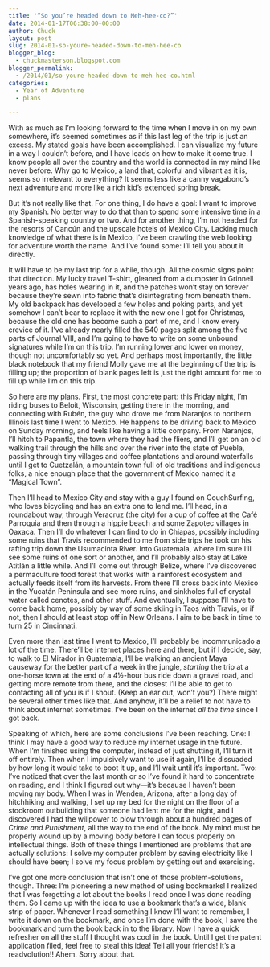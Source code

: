 ```yaml
---
title: '“So you’re headed down to Meh-hee-co?”'
date: 2014-01-17T06:38:00+00:00
author: Chuck
layout: post
slug: 2014-01-so-youre-headed-down-to-meh-hee-co
blogger_blog:
  - chuckmasterson.blogspot.com
blogger_permalink:
  - /2014/01/so-youre-headed-down-to-meh-hee-co.html
categories:
  - Year of Adventure
  - plans

---
```


With as much as I’m looking forward to the time when I move in on my own
somewhere, it’s seemed sometimes as if this last leg of the trip is just
an excess. My stated goals have been accomplished. I can visualize my future in
a way I couldn’t before, and I have leads on how to make it come true. I
know people all over the country and the world is connected in my mind like
never before. Why go to Mexico, a land that, colorful and vibrant as it is,
seems so irrelevant to everything? It seems less like a canny vagabond’s
next adventure and more like a rich kid’s extended spring break.

But it’s not really like that. For one thing, I do have a
goal: I want to improve my Spanish. No better way to do that than to spend some
intensive time in a Spanish-speaking country or two. And for another thing,
I’m not headed for the resorts of Cancún and the upscale hotels of Mexico
City. Lacking much knowledge of what there is in Mexico, I’ve been
crawling the web looking for adventure worth the name. And I’ve found
some: I’ll tell you about it directly.

It will have to
be my last trip for a while, though. All the cosmic signs point that direction.
My lucky travel T-shirt, gleaned from a dumpster in Grinnell years ago, has
holes wearing in it, and the patches won’t stay on forever because
they’re sewn into fabric that’s disintegrating from beneath them.
My old backpack has developed a few holes and poking parts, and yet somehow I
can’t bear to replace it with the new one I got for Christmas, because
the old one has become such a part of me, and I know every crevice of it.
I’ve already nearly filled the 540 pages split among the five parts of
Journal VIII, and I’m going to have to write on some unbound signatures
while I’m on this trip. I’m running lower and lower on money,
though not uncomfortably so yet. And perhaps most importantly, the little black
notebook that my friend Molly gave me at the beginning of the trip is filling
up; the proportion of blank pages left is just the right amount for me to fill
up while I’m on this trip.

So here are my plans. First,
the most concrete part: this Friday night, I’m riding buses to Beloit,
Wisconsin, getting there in the morning, and connecting with Rubén, the guy who
drove me from Naranjos to northern Illinois last time I went to Mexico. He
happens to be driving back to Mexico on Sunday morning, and feels like having a
little company. From Naranjos, I’ll hitch to Papantla, the town where
they had the fliers, and I’ll get on an old walking trail through the
hills and over the river into the state of Puebla, passing through tiny
villages and coffee plantations and around waterfalls until I get to Cuetzalán,
a mountain town full of old traditions and indigenous folks, a nice enough
place that the government of Mexico named it a “Magical Town”.

Then I’ll head to Mexico City and stay with a guy I found
on CouchSurfing, who loves bicycling and has an extra one to lend me.
I’ll head, in a roundabout way, through Veracruz (the city) for a cup of
coffee at the Café Parroquia and then through a hippie beach and some Zapotec
villages in Oaxaca. Then I’ll do whatever I can find to do in Chiapas,
possibly including some ruins that Travis recommended to me from side trips he
took on his rafting trip down the Usumacinta River. Into Guatemala, where
I’m sure I’ll see some ruins of one sort or another, and I’ll
probably also stay at Lake Atitlán a little while. And I’ll come out
through Belize, where I’ve discovered a permaculture food forest that
works with a rainforest ecosystem and actually feeds itself from its harvests.
From there I’ll cross back into Mexico in the Yucatán Peninsula and see
more ruins, and sinkholes full of crystal water called cenotes, and other
stuff. And eventually, I suppose I’ll have to come back home, possibly by
way of some skiing in Taos with Travis, or if not, then I should at least stop
off in New Orleans. I aim to be back in time to turn 25 in Cincinnati.

Even more than last time I went to Mexico, I’ll probably
be incommunicado a lot of the time. There’ll be internet places here and
there, but if I decide, say, to walk to El Mirador in Guatemala, I’ll be
walking an ancient Maya causeway for the better part of a week in the jungle,
*starting* the trip at a one-horse town at the end of a 4½-hour bus
ride down a gravel road, and getting more remote from there, and the closest
I’ll be able to get to contacting all of you is if I shout. (Keep an ear
out, won’t you?) There might be several other times like that. And
anyhow, it’ll be a relief to not have to think about internet sometimes.
I’ve been on the internet *all the time* since I got back. 

Speaking of which, here are some conclusions I’ve been reaching. One:
I think I may have a good way to reduce my internet usage in the future. When
I’m finished using the computer, instead of just shutting it, I’ll
turn it off entirely. Then when I impulsively want to use it again, I’ll
be dissuaded by how long it would take to boot it up, and I’ll wait until
it’s important. Two: I’ve noticed that over the last month or so
I’ve found it hard to concentrate on reading, and I think I figured out
why—it’s because I haven’t been moving my body. When I was in
Wenden, Arizona, after a long day of hitchhiking and walking, I set up my bed
for the night on the floor of a stockroom outbuilding that someone had lent me
for the night, and I discovered I had the willpower to plow through about a
hundred pages of *Crime and Punishment*, all the way to the end of the
book. My mind must be properly wound up by a moving body before I can focus
properly on intellectual things. Both of these things I mentioned are problems
that are actually solutions: I solve my computer problem by saving electricity
like I should have been; I solve my focus problem by getting out and
exercising.

I’ve got one more conclusion that
isn’t one of those problem-solutions, though. Three: I’m pioneering
a new method of using bookmarks! I realized that I was forgetting a lot about
the books I read once I was done reading them. So I came up with the idea to
use a bookmark that’s a wide, blank strip of paper. Whenever I read
something I know I’ll want to remember, I write it down on the bookmark,
and once I’m done with the book, I save the bookmark and turn the book
back in to the library. Now I have a quick refresher on all the stuff I thought
was cool in the book. Until I get the patent application filed, feel free to
steal this idea! Tell all your friends! It’s a readvolution!! Ahem. Sorry
about that.
